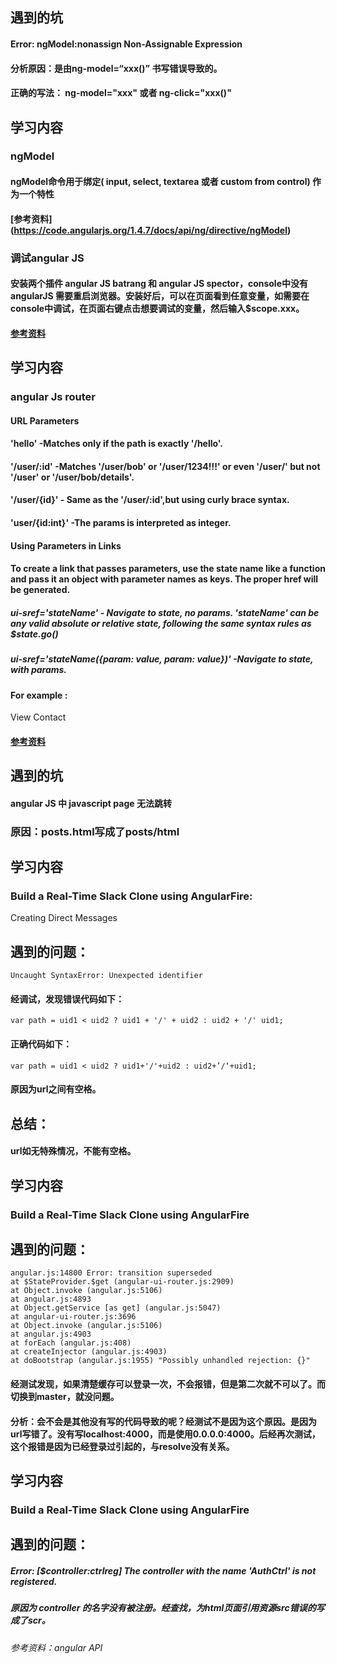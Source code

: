<!--2018-4-24-->
## 遇到的坑
#### Error: ngModel:nonassign Non-Assignable Expression
#### 分析原因：是由ng-model=“xxx()” 书写错误导致的。 
#### 正确的写法： ng-model="xxx" 或者 ng-click="xxx()"

## 学习内容
### ngModel
#### ngModel命令用于绑定( input, select, textarea 或者 custom from control) 作为一个特性
#### [参考资料] (https://code.angularjs.org/1.4.7/docs/api/ng/directive/ngModel)

### 调试angular JS 
#### 安装两个插件 angular JS batrang 和 angular JS spector，console中没有angularJS 需要重启浏览器。安装好后，可以在页面看到任意变量，如需要在console中调试，在页面右键点击想要调试的变量，然后输入$scope.xxx。
#### [参考资料](https://blog.csdn.net/fangjuanyuyue/article/details/51201622)
<!--2018-4-24-->

<!-- 2018-4-23 -->
## 学习内容

### angular Js router
#### URL Parameters
#### 'hello' -Matches only if the path is exactly '/hello'.
#### '/user/:id' -Matches '/user/bob' or '/user/1234!!!' or even '/user/' but not '/user' or '/user/bob/details'.
#### '/user/{id}' - Same as the '/user/:id',but using curly brace syntax.
#### 'user/{id:int}' -The params is interpreted as integer.

#### Using Parameters in Links
#### To create a link that passes parameters, use the state name like a function and pass it an object with parameter names as keys. The proper href will be generated.
#####  ui-sref='stateName' - Navigate to state, no params. 'stateName' can be any valid absolute or relative state, following the same syntax rules as $state.go()
##### ui-sref='stateName({param: value, param: value})' -Navigate to state, with params.
#### For example :
<a ui-sref="contacts.detail({contactId: id})">View Contact</a>
#### [参考资料](https://github.com/angular-ui/ui-router/wiki/Quick-Reference#ui-sref)


## 遇到的坑
#### angular JS 中 javascript page 无法跳转
### 原因：posts.html写成了posts/html
<!-- 2018-4-23 -->

<!-- 2018-3-22 -->
## 学习内容
### Build a Real-Time Slack Clone using AngularFire:
Creating Direct Messages
## 遇到的问题：
`Uncaught SyntaxError: Unexpected identifier`
#### 经调试，发现错误代码如下：
`var path = uid1 < uid2 ? uid1 + '/' + uid2 : uid2 + '/' uid1;`
#### 正确代码如下：
`var path = uid1 < uid2 ? uid1+'/'+uid2 : uid2+’/‘+uid1;`
#### 原因为url之间有空格。

## 总结：
#### url如无特殊情况，不能有空格。
<!-- 2018-3-22 -->

<!-- 2018-3-21 -->
## 学习内容
### Build a Real-Time Slack Clone using AngularFire
## 遇到的问题：
`angular.js:14800 Error: transition superseded`  
    `at $StateProvider.$get (angular-ui-router.js:2909)`  
    `at Object.invoke (angular.js:5106)`  
    `at angular.js:4893`  
    `at Object.getService [as get] (angular.js:5047)`  
    `at angular-ui-router.js:3696`  
    `at Object.invoke (angular.js:5106)`  
    `at angular.js:4903`  
    `at forEach (angular.js:408)`  
    `at createInjector (angular.js:4903)`  
    `at doBootstrap (angular.js:1955) "Possibly unhandled rejection: {}"`
#### 经测试发现，如果清楚缓存可以登录一次，不会报错，但是第二次就不可以了。而切换到master，就没问题。
#### 分析：会不会是其他没有写的代码导致的呢？经测试不是因为这个原因。是因为url写错了。没有写localhost:4000，而是使用0.0.0.0:4000。后经再次测试，这个报错是因为已经登录过引起的，与resolve没有关系。
<!-- 2018-3-21 -->

<!-- 2018-3-20 -->
## 学习内容
### Build a Real-Time Slack Clone using AngularFire
## 遇到的问题：
##### Error: [$controller:ctrlreg] The controller with the name 'AuthCtrl' is not registered.
##### 原因为 controller 的名字没有被注册。经查找，为html页面引用资源src错误的写成了scr。

###### 参考资料：angular API
<!-- 2018-3-20 -->
